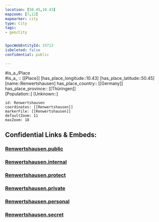 ```yaml
---
location: [50.45,10.43] 
mapzoom: [7,12] 
mapmarker: city 
type: City
tags:
- geo/City


SpocWebEntityId: 33713
isDeleted: false
confidential: public

---
```

#is_a_/Place  
#is_a_ :: [[Place]] 
[has_place_longitude::10.43] 
[has_place_latitude::50.45] 
[name::Renwertshausen] 
has_place_country:: [[Germany]]  
has_place_province:: [[Thüringen]]  
[Population::] 
[Unknown::] 


```leaflet
id: Renwertshausen
coordinates: [[Renwertshausen]] 
markerFile: [[Renwertshausen]] 
defaultZoom: 11 
maxZoom: 18
```


## Confidential Links & Embeds: 

### [Renwertshausen.public](/_public/\Earth\Continent\Europe\Europe~Central\Germany\Germany~East\Thüringen\counties~TH\Schmalkalden-Meiningen\cities~Schmalkalden\Grabfeld\CityRenwertshausen.public.md) 

### [Renwertshausen.internal](/_internal/\Earth\Continent\Europe\Europe~Central\Germany\Germany~East\Thüringen\counties~TH\Schmalkalden-Meiningen\cities~Schmalkalden\Grabfeld\CityRenwertshausen.internal.md) 

### [Renwertshausen.protect](/_protect/\Earth\Continent\Europe\Europe~Central\Germany\Germany~East\Thüringen\counties~TH\Schmalkalden-Meiningen\cities~Schmalkalden\Grabfeld\CityRenwertshausen.protect.md) 

### [Renwertshausen.private](/_private/\Earth\Continent\Europe\Europe~Central\Germany\Germany~East\Thüringen\counties~TH\Schmalkalden-Meiningen\cities~Schmalkalden\Grabfeld\CityRenwertshausen.private.md) 

### [Renwertshausen.personal](/_personal/\Earth\Continent\Europe\Europe~Central\Germany\Germany~East\Thüringen\counties~TH\Schmalkalden-Meiningen\cities~Schmalkalden\Grabfeld\CityRenwertshausen.personal.md) 

### [Renwertshausen.secret](/_secret/\Earth\Continent\Europe\Europe~Central\Germany\Germany~East\Thüringen\counties~TH\Schmalkalden-Meiningen\cities~Schmalkalden\Grabfeld\CityRenwertshausen.secret.md)

